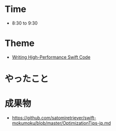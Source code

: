 # Time
- 8:30 to 9:30

# Theme
- [Writing High-Performance Swift Code](https://github.com/apple/swift/blob/master/docs/OptimizationTips.rst)

# やったこと


# 成果物
- https://github.com/satomiretriever/swift-mokumoku/blob/master/OptimizationTips-jp.md

